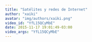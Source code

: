 ```yaml
---
title: "Satélites y redes de Internet"
author: "xaiki"
avatar: "img/authors/xaiki.png"
video_id: "YfL15QCyMbE"
date: 2015-11-17 19:01:49-03:00
video_args: "YfL15QCyMbE"
---
```


